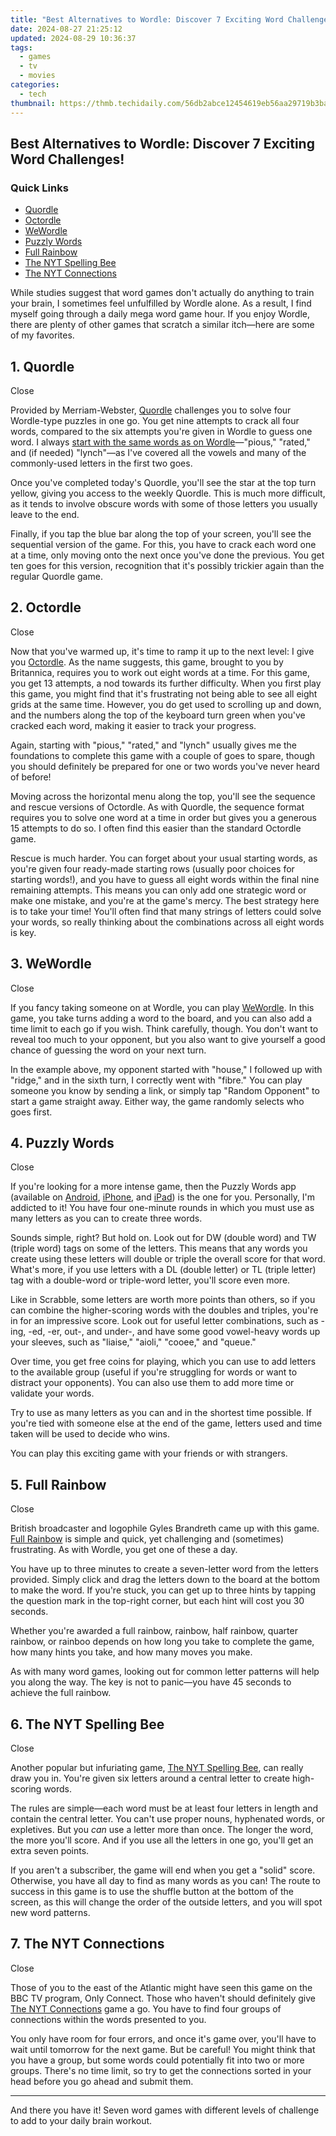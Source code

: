 ```yaml
---
title: "Best Alternatives to Wordle: Discover 7 Exciting Word Challenges!"
date: 2024-08-27 21:25:12
updated: 2024-08-29 10:36:37
tags:
  - games
  - tv
  - movies
categories:
  - tech
thumbnail: https://thmb.techidaily.com/56db2abce12454619eb56aa29719b3ba982081a7573c4ec93a0c358d91bb966c.jpg
---
```


## Best Alternatives to Wordle: Discover 7 Exciting Word Challenges!

### Quick Links

* [Quordle](https://tiktok-videos.techidaily.com/updated-2024-approved-accidental-tiktok-reset-how-to-restore-content/)
* [Octordle](https://extra-support.techidaily.com/new-navigating-through-slug-line-syntax-in-screenplays/)
* [WeWordle](https://win-solutions.techidaily.com/effective-solutions-for-when-call-of-duty-modern-warfare-3-stops-working-unexpectedly/)
* [Puzzly Words](https://extra-lessons.techidaily.com/from-laughs-to-clicks-your-stepwise-journey-on-9gag/)
* [Full Rainbow](https://network-issues.techidaily.com/dawn-of-colorful-screens-for-lenovo-users/)
* [The NYT Spelling Bee](https://screen-mirroring-recording.techidaily.com/updated-in-2024-simplifying-tasks-with-ez-grabber-techniques/)
* [The NYT Connections](https://some-guidance.techidaily.com/2024-approved-unlocking-full-capabilities-in-macs-preview-software/)

 While studies suggest that word games don't actually do anything to train your brain, I sometimes feel unfulfilled by Wordle alone. As a result, I find myself going through a daily mega word game hour. If you enjoy Wordle, there are plenty of other games that scratch a similar itch—here are some of my favorites.

##  1\. Quordle

Close 

 Provided by Merriam-Webster, [Quordle](https://www.merriam-webster.com/games/quordle/#/) challenges you to solve four Wordle-type puzzles in one go. You get nine attempts to crack all four words, compared to the six attempts you're given in Wordle to guess one word. I always [start with the same words as on Wordle](https://youtube-blog.techidaily.com/op-ten-viewers-favorites-in-a-single-day-on-youtube/)—"pious," "rated," and (if needed) "lynch"—as I've covered all the vowels and many of the commonly-used letters in the first two goes.

 Once you've completed today's Quordle, you'll see the star at the top turn yellow, giving you access to the weekly Quordle. This is much more difficult, as it tends to involve obscure words with some of those letters you usually leave to the end.

 Finally, if you tap the blue bar along the top of your screen, you'll see the sequential version of the game. For this, you have to crack each word one at a time, only moving onto the next once you've done the previous. You get ten goes for this version, recognition that it's possibly trickier again than the regular Quordle game.

##  2\. Octordle

Close 

 Now that you've warmed up, it's time to ramp it up to the next level: I give you [Octordle](https://www.britannica.com/games/octordle/daily). As the name suggests, this game, brought to you by Britannica, requires you to work out eight words at a time. For this game, you get 13 attempts, a nod towards its further difficulty. When you first play this game, you might find that it's frustrating not being able to see all eight grids at the same time. However, you do get used to scrolling up and down, and the numbers along the top of the keyboard turn green when you've cracked each word, making it easier to track your progress.

 Again, starting with "pious," "rated," and "lynch" usually gives me the foundations to complete this game with a couple of goes to spare, though you should definitely be prepared for one or two words you've never heard of before!

 Moving across the horizontal menu along the top, you'll see the sequence and rescue versions of Octordle. As with Quordle, the sequence format requires you to solve one word at a time in order but gives you a generous 15 attempts to do so. I often find this easier than the standard Octordle game.

 Rescue is much harder. You can forget about your usual starting words, as you're given four ready-made starting rows (usually poor choices for starting words!), and you have to guess all eight words within the final nine remaining attempts. This means you can only add one strategic word or make one mistake, and you're at the game's mercy. The best strategy here is to take your time! You'll often find that many strings of letters could solve your words, so really thinking about the combinations across all eight words is key.

##  3\. WeWordle

Close 

 If you fancy taking someone on at Wordle, you can play [WeWordle](https://wewordle.org/). In this game, you take turns adding a word to the board, and you can also add a time limit to each go if you wish. Think carefully, though. You don't want to reveal too much to your opponent, but you also want to give yourself a good chance of guessing the word on your next turn.

 In the example above, my opponent started with "house," I followed up with "ridge," and in the sixth turn, I correctly went with "fibre." You can play someone you know by sending a link, or simply tap "Random Opponent" to start a game straight away. Either way, the game randomly selects who goes first.

##  4\. Puzzly Words

Close 

 If you're looking for a more intense game, then the Puzzly Words app (available on [Android](https://www.anrdoezrs.net/links/3607085/type/dlg/sid/UUhtgUeUpU2002817/https://play.google.com/store/apps/details?id=air.eu.fufla.puzzlywords&hl=en%5FUS&gl=US), [iPhone](https://apps.apple.com/us/app/puzzly-words/id857591718), and [iPad](https://apps.apple.com/us/app/puzzly-words/id857591718)) is the one for you. Personally, I'm addicted to it! You have four one-minute rounds in which you must use as many letters as you can to create three words.

 Sounds simple, right? But hold on. Look out for DW (double word) and TW (triple word) tags on some of the letters. This means that any words you create using these letters will double or triple the overall score for that word. What's more, if you use letters with a DL (double letter) or TL (triple letter) tag with a double-word or triple-word letter, you'll score even more.

 Like in Scrabble, some letters are worth more points than others, so if you can combine the higher-scoring words with the doubles and triples, you're in for an impressive score. Look out for useful letter combinations, such as -ing, -ed, -er, out-, and under-, and have some good vowel-heavy words up your sleeves, such as "liaise," "aioli," "cooee," and "queue."

 Over time, you get free coins for playing, which you can use to add letters to the available group (useful if you're struggling for words or want to distract your opponents). You can also use them to add more time or validate your words.

 Try to use as many letters as you can and in the shortest time possible. If you're tied with someone else at the end of the game, letters used and time taken will be used to decide who wins.

 You can play this exciting game with your friends or with strangers.

##  5\. Full Rainbow

Close 

 British broadcaster and logophile Gyles Brandreth came up with this game. [Full Rainbow](https://www.fullrainbow.co.uk/) is simple and quick, yet challenging and (sometimes) frustrating. As with Wordle, you get one of these a day.

 You have up to three minutes to create a seven-letter word from the letters provided. Simply click and drag the letters down to the board at the bottom to make the word. If you're stuck, you can get up to three hints by tapping the question mark in the top-right corner, but each hint will cost you 30 seconds.

 Whether you're awarded a full rainbow, rainbow, half rainbow, quarter rainbow, or rainboo depends on how long you take to complete the game, how many hints you take, and how many moves you make.

 As with many word games, looking out for common letter patterns will help you along the way. The key is not to panic—you have 45 seconds to achieve the full rainbow.

##  6\. The NYT Spelling Bee

Close 

 Another popular but infuriating game, [The NYT Spelling Bee](https://www.nytimes.com/puzzles/spelling-bee), can really draw you in. You're given six letters around a central letter to create high-scoring words.

 The rules are simple—each word must be at least four letters in length and contain the central letter. You can't use proper nouns, hyphenated words, or expletives. But you _can_ use a letter more than once. The longer the word, the more you'll score. And if you use all the letters in one go, you'll get an extra seven points.

 If you aren't a subscriber, the game will end when you get a "solid" score. Otherwise, you have all day to find as many words as you can! The route to success in this game is to use the shuffle button at the bottom of the screen, as this will change the order of the outside letters, and you will spot new word patterns.

##  7\. The NYT Connections

Close 

 Those of you to the east of the Atlantic might have seen this game on the BBC TV program, Only Connect. Those who haven't should definitely give [The NYT Connections](https://www.nytimes.com/games/connections) game a go. You have to find four groups of connections within the words presented to you.

 You only have room for four errors, and once it's game over, you'll have to wait until tomorrow for the next game. But be careful! You might think that you have a group, but some words could potentially fit into two or more groups. There's no time limit, so try to get the connections sorted in your head before you go ahead and submit them.

---

 And there you have it! Seven word games with different levels of challenge to add to your daily brain workout.

<ins class="adsbygoogle"
     style="display:block"
     data-ad-format="autorelaxed"
     data-ad-client="ca-pub-7571918770474297"
     data-ad-slot="1223367746"></ins>



<ins class="adsbygoogle"
     style="display:block"
     data-ad-client="ca-pub-7571918770474297"
     data-ad-slot="8358498916"
     data-ad-format="auto"
     data-full-width-responsive="true"></ins>
